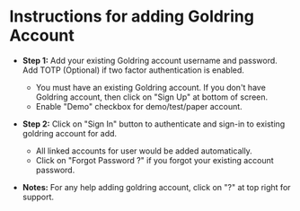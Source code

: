 # **Instructions for adding Goldring Account**
- **Step 1:** Add your existing Goldring account username and password. Add TOTP (Optional) if two factor authentication is enabled.
  - You must have an existing Goldring account. If you don't have Goldring account, then click on "Sign Up" at bottom of screen.
  - Enable "Demo" checkbox for demo/test/paper account.
- **Step 2:** Click on "Sign In" button to authenticate and sign-in to existing goldring account for add.
  - All linked accounts for user would be added automatically.
  - Click on "Forgot Password ?" if you forgot your existing account password.

    
- **Notes:** For any help adding goldring account, click on "?" at top right for support.
